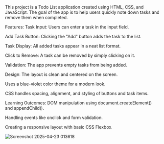 This project is a Todo List application created using HTML, CSS, and JavaScript. The goal of the app is to help users quickly note down tasks and remove them when completed.

Features:
Task Input: Users can enter a task in the input field.

Add Task Button: Clicking the "Add" button adds the task to the list.

Task Display: All added tasks appear in a neat list format.

Click to Remove: A task can be removed by simply clicking on it.

Validation: The app prevents empty tasks from being added.

Design:
The layout is clean and centered on the screen.

Uses a blue-violet color theme for a modern look.

CSS handles spacing, alignment, and styling of buttons and task items.

Learning Outcomes:
DOM manipulation using document.createElement() and appendChild().

Handling events like onclick and form validation.

Creating a responsive layout with basic CSS Flexbox.

![Screenshot 2025-04-23 013618](https://github.com/user-attachments/assets/32dd2975-5e68-4e98-9140-96456cd05921)
